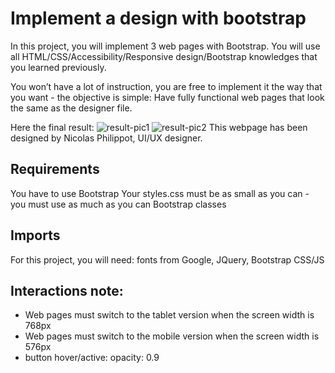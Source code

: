# Implement a design with bootstrap
In this project, you will implement 3 web pages with Bootstrap. You will use all HTML/CSS/Accessibility/Responsive design/Bootstrap knowledges that you learned previously.

You won’t have a lot of instruction, you are free to implement it the way that you want - the objective is simple: Have fully functional web pages that look the same as the designer file.

Here the final result:
![result-pic1](https://github.com/meisibley/atlas-smiling-school/assets/91511404/99d427bf-290c-4da2-a196-a9d44699913d)
![result-pic2](https://github.com/meisibley/atlas-smiling-school/assets/91511404/5173460b-7f1e-4420-bd9a-a86b83a4cd96)
This webpage has been designed by Nicolas Philippot, UI/UX designer.

## Requirements
You have to use Bootstrap
Your styles.css must be as small as you can - you must use as much as you can Bootstrap classes

## Imports
For this project, you will need: fonts from Google, JQuery, Bootstrap CSS/JS

## Interactions note:
- Web pages must switch to the tablet version when the screen width is 768px
- Web pages must switch to the mobile version when the screen width is 576px
- button hover/active: opacity: 0.9